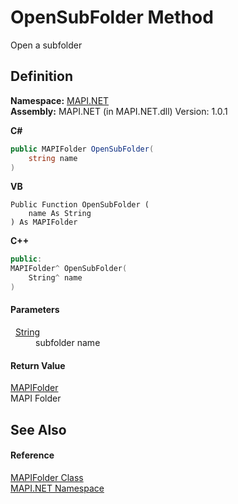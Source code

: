 # OpenSubFolder Method


Open a subfolder



## Definition
**Namespace:** <a href="N_MAPI_NET.md">MAPI.NET</a>  
**Assembly:** MAPI.NET (in MAPI.NET.dll) Version: 1.0.1

**C#**
``` C#
public MAPIFolder OpenSubFolder(
	string name
)
```
**VB**
``` VB
Public Function OpenSubFolder ( 
	name As String
) As MAPIFolder
```
**C++**
``` C++
public:
MAPIFolder^ OpenSubFolder(
	String^ name
)
```



#### Parameters
<dl><dt>  <a href="https://learn.microsoft.com/dotnet/api/system.string" target="_blank" rel="noopener noreferrer">String</a></dt><dd>subfolder name</dd></dl>

#### Return Value
<a href="T_MAPI_NET_MAPIFolder.md">MAPIFolder</a>  
MAPI Folder

## See Also


#### Reference
<a href="T_MAPI_NET_MAPIFolder.md">MAPIFolder Class</a>  
<a href="N_MAPI_NET.md">MAPI.NET Namespace</a>  
